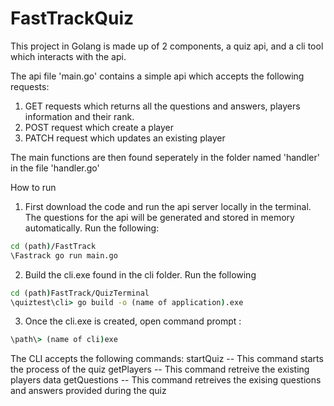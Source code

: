 # FastTrackQuiz
This project in Golang is made up of 2 components, a quiz api, and a cli tool which interacts with the api.

The api file 'main.go'  contains a simple api which accepts the following requests:
  1) GET requests which returns all the questions and answers, players information and their rank.
  2) POST request which create a player
  3) PATCH request which updates an existing player

The main functions are then found seperately in the folder named 'handler' in the file 'handler.go'

How to run

1) First download the code and run the api server locally in the terminal. The questions for the api will be generated and stored in memory automatically. 
Run the following: 
```cmd 
cd (path)/FastTrack 
\Fastrack go run main.go
```

2) Build the cli.exe found in the cli folder. Run the following
```cmd
cd (path)FastTrack/QuizTerminal
\quiztest\cli> go build -o (name of application).exe
```

3) Once the cli.exe is created, open command prompt :
```cmd
\path\> (name of cli)exe
```
The CLI accepts the following commands:
startQuiz -- This command starts the process of the quiz
getPlayers -- This command retreive the existing players data
getQuestions -- This command retreives the exising questions and answers provided during the quiz
